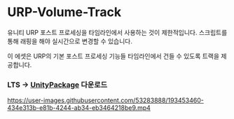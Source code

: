 # URP-Volume-Track

유니티 URP 포스트 프로세싱을 타임라인에서 사용하는 것이 제한적입니다.
스크립트를 통해 래핑을 해야 실시간으로 변경할 수 있습니다.

이 에셋은 URP의 기본 포스트 프로세싱 기능들 타임라인에서 건들 수 있도록 트랙을 제공합니다.

### LTS -> [UnityPackage](https://github.com/NK-Studio/URP-Volume-Track/releases/tag/1.0.0) 다운로드

https://user-images.githubusercontent.com/53283888/193453460-434e313b-e81b-4244-ab34-eb3464218be9.mp4
